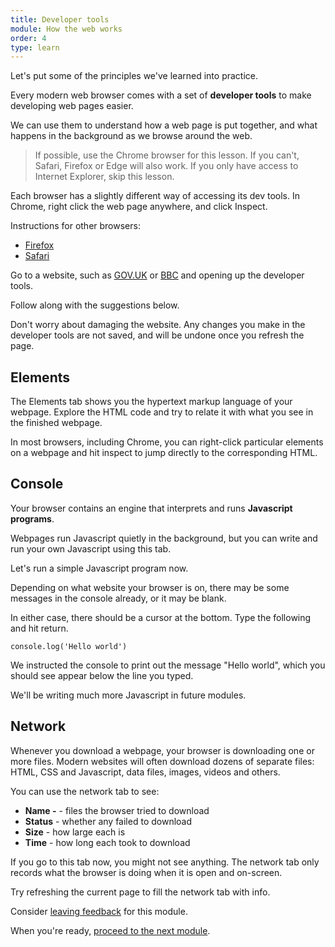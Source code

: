 ```yaml
---
title: Developer tools
module: How the web works
order: 4
type: learn
---
```



Let's put some of the principles we've learned into practice.

Every modern web browser comes with a set of **developer tools** to make developing web pages easier.

We can use them to understand how a web page is put together, and what happens in the background as we browse around the web.

> If possible, use the Chrome browser for this lesson. If you can't, Safari, Firefox or Edge will also work. If you only have access to Internet Explorer, skip this lesson.

Each browser has a slightly different way of accessing its dev tools. In Chrome, right click the web page anywhere, and click Inspect.

Instructions for other browsers:

* [Firefox](https://developer.mozilla.org/en-US/docs/Learn/Common_questions/What_are_browser_developer_tools)
* [Safari](https://developer.apple.com/library/archive/documentation/AppleApplications/Conceptual/Safari_Developer_Guide/GettingStarted/GettingStarted.html#//apple_ref/doc/uid/TP40007874-CH2-SW1)


<div class="todo">
	<p>Go to a website, such as <a href="http://gov.uk">GOV.UK</a> or <a href="http://bbc.co.uk">BBC</a> and opening up the developer tools.</p>
	<p>Follow along with the suggestions below.</p>
</div>


Don't worry about damaging the website. Any changes you make in the developer tools are not saved, and will be undone once you refresh the page.

## Elements
The Elements tab shows you the hypertext markup language of your webpage. Explore the HTML code and try to relate it with what you see in the finished webpage.

In most browsers, including Chrome, you can right-click particular elements on a webpage and hit inspect to jump directly to the corresponding HTML.

## Console
Your browser contains an engine that interprets and runs **Javascript programs**.

Webpages run Javascript quietly in the background, but you can write and run your own Javascript using this tab.

Let's run a simple Javascript program now.

Depending on what website your browser is on, there may be some messages in the console already, or it may be blank.

In either case, there should be a cursor at the bottom. Type the following and hit return.

```
console.log('Hello world')
```

We instructed the console to print out the message "Hello world", which you should see appear below the line you typed.

We'll be writing much more Javascript in future modules.


## Network
Whenever you download a webpage, your browser is downloading one or more files. Modern websites will often download dozens of separate files: HTML, CSS and Javascript, data files, images, videos and others.

You can use the network tab to see:
- **Name -** - files the browser tried to download
- **Status** - whether any failed to download
- **Size** - how large each is
- **Time** - how long each took to download

If you go to this tab now, you might not see anything. The network tab only records what the browser is doing when it is open and on-screen.

Try refreshing the current page to fill the network tab with info.

<div class="inset">
	<p>Consider <a href="/feedback">leaving feedback</a> for this module.</p>
	<p>When you're ready, <a href="/lesson/your-first-webpage">proceed to the next module</a>.</p>
</div>
